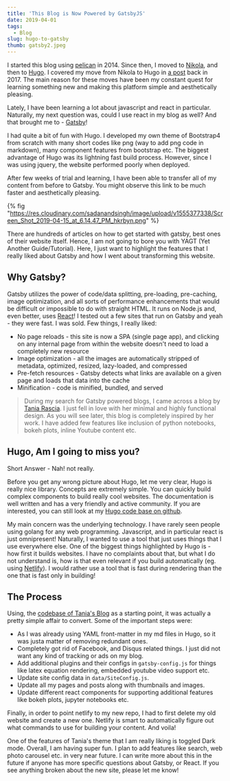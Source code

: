 ```yaml
---
title: 'This Blog is Now Powered by GatsbyJS'
date: 2019-04-01
tags:
  - Blog
slug: hugo-to-gatsby
thumb: gatsby2.jpeg
---
```


I started this blog using [pelican](https://blog.getpelican.com/) in 2014. Since then, I moved to
[Nikola](https://getnikola.com/), and then to [Hugo](https://gohugo.io/). I covered my move from
Nikola to Hugo in [a post](/blog/nikola-to-hugo) back in 2017. The main reason for these moves have been
my constant quest for learning something new and making this platform simple and aesthetically
pleasing.

<!-- excerpt -->

Lately, I have been learning a lot about javascript and react in particular. Naturally,
my next question was, could I use react in my blog as well? And that brought me to -
[Gatsby](https://www.gatsbyjs.org/)!

I had quite a bit of fun with Hugo. I developed my own theme of Bootstrap4 from scratch with many
short codes like png (way to add png code in markdown), many component features from bootstrap etc.
The biggest advantage of Hugo was its lightning fast build process. However, since I was using
jquery, the website performed poorly when deployed.

After few weeks of trial and learning, I have been able to transfer all of my content from before
to Gatsby. You might observe this link to be much faster and aesthetically pleasing.

{% fig "https://res.cloudinary.com/sadanandsingh/image/upload/v1555377338/Screen_Shot_2019-04-15_at_6.14.47_PM_hkrbyn.png" %}

There are hundreds of articles on how to get started with gatsby, best ones of their website
itself. Hence, I am not going to bore you with YAGT (Yet Another Guide/Tutorial). Here, I just want
to highlight the features that I really liked about Gatsby and how I went about transforming this
website.

## Why Gatsby?

Gatsby utilizes the power of code/data splitting, pre-loading, pre-caching, image optimization, and
all sorts of performance enhancements that would be difficult or impossible to do with straight
HTML. It runs on Node.js and, even better, uses [React](https://reactjs.org/)! I tested out a few
sites that run on Gatsby and yeah - they were fast. I was sold. Few things, I really liked:

- No page reloads - this site is now a SPA (single page app), and clicking on any internal page
  from within the website doesn't need to load a completely new resource
- Image optimization - all the images are automatically stripped of metadata, optimized, resized,
  lazy-loaded, and compressed
- Pre-fetch resources - Gatsby detects what links are available on a given page and loads that data
  into the cache
- Minification - code is minified, bundled, and served

> During my search for Gatsby powered blogs, I came across a blog by
> [Tania Rascia](https://www.taniarascia.com/migrating-from-wordpress-to-gatsby/). I just fell in
> love with her minimal and highly functional design. As you will see later, this blog is
> completely inspired by her work. I have added few features like inclusion of python notebooks,
> bokeh plots, inline Youtube content etc.

## Hugo, Am I going to miss you?

Short Answer - Nah! not really.

Before you get any wrong picture about Hugo, let me very clear, Hugo is really nice library.
Concepts are extremely simple. You can quickly build complex components to build really cool
websites. The documentation is well written and has a very friendly and active community. If you
are interested, you can still look at my
[Hugo code base on github](https://github.com/sadanand-singh/Blog).

My main concern was the underlying technology. I have rarely seen people using golang for any web
programming. Javascript, and in particular react is just omnipresent! Naturally, I wanted to use a
tool that just uses things that I use everywhere else. One of the biggest things highlighted by
Hugo is - how first it builds websites. I have no complaints about that, but what I do not
understand is, how is that even relevant if you build automatically (eg. using
[Netlify](https://www.netlify.com/)). I would rather use a tool that is fast during rendering than
the one that is fast only in building!

## The Process

Using, the [codebase of Tania's Blog](https://github.com/taniarascia/taniarascia.com/) as a
starting point, it was actually a pretty simple affair to convert. Some of the important steps
were:

- As I was already using YAML front-matter in my md files in Hugo, so it was justa matter of
  removing redundant ones.
- Completely got rid of Facebook, and Disqus related things. I just did not want any kind of
  tracking or ads on my blog.
- Add additional plugins and their configs in `gatsby-config.js` for things like latex equation
  rendering, embedded youtube video support etc.
- Update site config data in `data/SiteConfig.js`.
- Update all my pages and posts along with thumbnails and images.
- Update different react components for supporting additional features like bokeh plots, jupyter
  notebooks etc.

Finally, in order to point netlify to my new repo, I had to first delete my old website and create
a new one. Netlify is smart to automatically figure out what commands to use for building your
content. And voila!

One of the features of Tania's theme that I am really liking is toggled Dark mode. Overall, I am
having super fun. I plan to add features like search, web photo carousel etc. in very near future.
I can write more about this in the future if anyone has more specific questions about Gatsby, or
React. If you see anything broken about the new site, please let me know!

